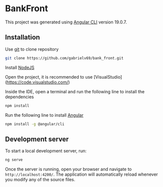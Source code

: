 # BankFront

This project was generated using [Angular CLI](https://github.com/angular/angular-cli) version 19.0.7.

## Installation

Use [git](https://git-scm.com/downloads) to clone repository

```bash
git clone https://github.com/gabrielv69/bank_front.git
```
Install [NodeJS](https://nodejs.org/en/download/) 

Open the project, it is recommended to use [VisualStudio] (https://code.visualstudio.com/)

Inside the IDE, open a terminal and run the following line to install the dependencies
```bash
npm install
```
Run the following line to install [Angular](https://angular.io/guide/setup-local)
```bash
npm install -g @angular/cli
```

## Development server

To start a local development server, run:

```bash
ng serve
```

Once the server is running, open your browser and navigate to `http://localhost:4200/`. The application will automatically reload whenever you modify any of the source files.
